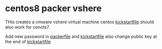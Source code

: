 # centos8 packer vshere 

THis creates a vmware vshere virtual machine centos [kickstartfile](https/ks_test.cfg) should also work for cenots7.

Add new password in [packerfile](packer.json) and [kickstartfile](https/ks_test.cfg) also change public key at the end of [kickstartfile](https/ks_test.cfg)

